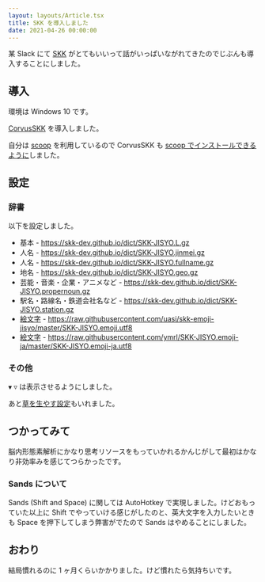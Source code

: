 ```yaml
---
layout: layouts/Article.tsx
title: SKK を導入しました
date: 2021-04-26 00:00:00
---
```


某 Slack にて [SKK](https://dic.nicovideo.jp/a/skk)
がとてもいいって話がいっぱいながれてきたのでじぶんも導入することにしました。

## 導入

環境は Windows 10 です。

[CorvusSKK](https://nathancorvussolis.github.io/) を導入しました。

自分は [scoop](https://scoop.sh/) を利用しているので CorvusSKK も
[scoop でインストールできるように](https://github.com/ansanloms/scoop-ansanloms/blob/master/bucket/corvusskk.json)しました。

## 設定

### 辞書

以下を設定しました。

- 基本 - <https://skk-dev.github.io/dict/SKK-JISYO.L.gz>
- 人名 - <https://skk-dev.github.io/dict/SKK-JISYO.jinmei.gz>
- 人名 - <https://skk-dev.github.io/dict/SKK-JISYO.fullname.gz>
- 地名 - <https://skk-dev.github.io/dict/SKK-JISYO.geo.gz>
- 芸能・音楽・企業・アニメなど - <https://skk-dev.github.io/dict/SKK-JISYO.propernoun.gz>
- 駅名・路線名・鉄道会社名など - <https://skk-dev.github.io/dict/SKK-JISYO.station.gz>
- [絵文字](https://github.com/uasi/skk-emoji-jisyo) -
  <https://raw.githubusercontent.com/uasi/skk-emoji-jisyo/master/SKK-JISYO.emoji.utf8>
- [絵文字](https://github.com/ymrl/SKK-JISYO.emoji-ja) -
  <https://raw.githubusercontent.com/ymrl/SKK-JISYO.emoji-ja/master/SKK-JISYO.emoji-ja.utf8>

### その他

`▼` `▽` は表示させるようにしました。

あと[草を生やす設定](https://github.com/nathancorvussolis/corvusskk#%E3%83%AD%E3%83%BC%E3%83%9E%E5%AD%97%E4%BB%AE%E5%90%8D%E5%A4%89%E6%8F%9B%E8%A1%A8)もいれました。

## つかってみて

脳内形態素解析にかなり思考リソースをもっていかれるかんじがして最初はかなり非効率みを感じてつらかったです。

### Sands について

Sands (Shift and Space) に関しては AutoHotkey で実現しました。けどおもっていた以上に Shift
でやっていける感じがしたのと、英大文字を入力したいときも Space を押下してしまう弊害がでたので Sands はやめることにしました。

## おわり

結局慣れるのに 1 ヶ月くらいかかりました。けど慣れたら気持ちいです。
